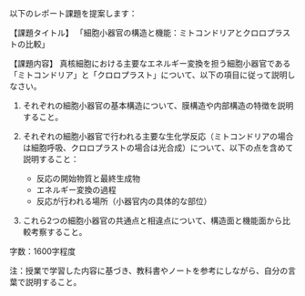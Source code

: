 以下のレポート課題を提案します：

【課題タイトル】
「細胞小器官の構造と機能：ミトコンドリアとクロロプラストの比較」

【課題内容】
真核細胞における主要なエネルギー変換を担う細胞小器官である「ミトコンドリア」と「クロロプラスト」について、以下の項目に従って説明しなさい。

1. それぞれの細胞小器官の基本構造について、膜構造や内部構造の特徴を説明すること。

2. それぞれの細胞小器官で行われる主要な生化学反応（ミトコンドリアの場合は細胞呼吸、クロロプラストの場合は光合成）について、以下の点を含めて説明すること：
   - 反応の開始物質と最終生成物
   - エネルギー変換の過程
   - 反応が行われる場所（小器官内の具体的な部位）

3. これら2つの細胞小器官の共通点と相違点について、構造面と機能面から比較考察すること。

字数：1600字程度

注：授業で学習した内容に基づき、教科書やノートを参考にしながら、自分の言葉で説明すること。